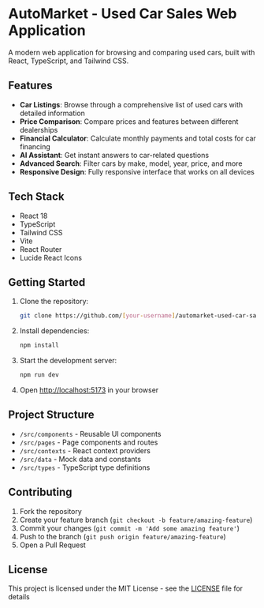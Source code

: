 # AutoMarket - Used Car Sales Web Application

A modern web application for browsing and comparing used cars, built with React, TypeScript, and Tailwind CSS.

## Features

- **Car Listings**: Browse through a comprehensive list of used cars with detailed information
- **Price Comparison**: Compare prices and features between different dealerships
- **Financial Calculator**: Calculate monthly payments and total costs for car financing
- **AI Assistant**: Get instant answers to car-related questions
- **Advanced Search**: Filter cars by make, model, year, price, and more
- **Responsive Design**: Fully responsive interface that works on all devices

## Tech Stack

- React 18
- TypeScript
- Tailwind CSS
- Vite
- React Router
- Lucide React Icons

## Getting Started

1. Clone the repository:
   ```bash
   git clone https://github.com/[your-username]/automarket-used-car-sales.git
   ```

2. Install dependencies:
   ```bash
   npm install
   ```

3. Start the development server:
   ```bash
   npm run dev
   ```

4. Open [http://localhost:5173](http://localhost:5173) in your browser

## Project Structure

- `/src/components` - Reusable UI components
- `/src/pages` - Page components and routes
- `/src/contexts` - React context providers
- `/src/data` - Mock data and constants
- `/src/types` - TypeScript type definitions

## Contributing

1. Fork the repository
2. Create your feature branch (`git checkout -b feature/amazing-feature`)
3. Commit your changes (`git commit -m 'Add some amazing feature'`)
4. Push to the branch (`git push origin feature/amazing-feature`)
5. Open a Pull Request

## License

This project is licensed under the MIT License - see the [LICENSE](LICENSE) file for details